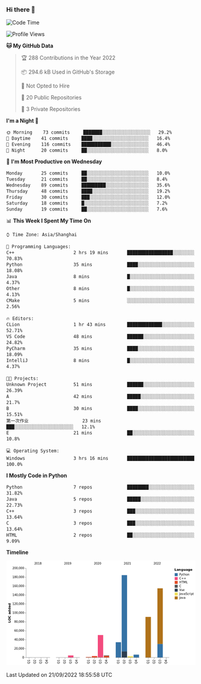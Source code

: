 ### Hi there 👋

<!--START_SECTION:waka-->
![Code Time](http://img.shields.io/badge/Code%20Time-555%20hrs%2026%20mins-blue)

![Profile Views](http://img.shields.io/badge/Profile%20Views-0-blue)

**🐱 My GitHub Data** 

> 🏆 288 Contributions in the Year 2022
 > 
> 📦 294.6 kB Used in GitHub's Storage 
 > 
> 🚫 Not Opted to Hire
 > 
> 📜 20 Public Repositories 
 > 
> 🔑 3 Private Repositories  
 > 
**I'm a Night 🦉** 

```text
🌞 Morning    73 commits     ███████░░░░░░░░░░░░░░░░░░   29.2% 
🌆 Daytime    41 commits     ████░░░░░░░░░░░░░░░░░░░░░   16.4% 
🌃 Evening    116 commits    ███████████░░░░░░░░░░░░░░   46.4% 
🌙 Night      20 commits     ██░░░░░░░░░░░░░░░░░░░░░░░   8.0%

```
📅 **I'm Most Productive on Wednesday** 

```text
Monday       25 commits     ██░░░░░░░░░░░░░░░░░░░░░░░   10.0% 
Tuesday      21 commits     ██░░░░░░░░░░░░░░░░░░░░░░░   8.4% 
Wednesday    89 commits     █████████░░░░░░░░░░░░░░░░   35.6% 
Thursday     48 commits     ████░░░░░░░░░░░░░░░░░░░░░   19.2% 
Friday       30 commits     ███░░░░░░░░░░░░░░░░░░░░░░   12.0% 
Saturday     18 commits     █░░░░░░░░░░░░░░░░░░░░░░░░   7.2% 
Sunday       19 commits     ██░░░░░░░░░░░░░░░░░░░░░░░   7.6%

```


📊 **This Week I Spent My Time On** 

```text
⌚︎ Time Zone: Asia/Shanghai

💬 Programming Languages: 
C++                      2 hrs 19 mins       █████████████████░░░░░░░░   70.83% 
Python                   35 mins             ████░░░░░░░░░░░░░░░░░░░░░   18.08% 
Java                     8 mins              █░░░░░░░░░░░░░░░░░░░░░░░░   4.37% 
Other                    8 mins              █░░░░░░░░░░░░░░░░░░░░░░░░   4.13% 
CMake                    5 mins              ░░░░░░░░░░░░░░░░░░░░░░░░░   2.56%

🔥 Editors: 
CLion                    1 hr 43 mins        █████████████░░░░░░░░░░░░   52.71% 
VS Code                  48 mins             ██████░░░░░░░░░░░░░░░░░░░   24.82% 
PyCharm                  35 mins             ████░░░░░░░░░░░░░░░░░░░░░   18.09% 
IntelliJ                 8 mins              █░░░░░░░░░░░░░░░░░░░░░░░░   4.37%

🐱‍💻 Projects: 
Unknown Project          51 mins             ██████░░░░░░░░░░░░░░░░░░░   26.39% 
A                        42 mins             █████░░░░░░░░░░░░░░░░░░░░   21.7% 
B                        30 mins             ████░░░░░░░░░░░░░░░░░░░░░   15.51% 
第一次作业                    23 mins             ███░░░░░░░░░░░░░░░░░░░░░░   12.1% 
E                        21 mins             ██░░░░░░░░░░░░░░░░░░░░░░░   10.8%

💻 Operating System: 
Windows                  3 hrs 16 mins       █████████████████████████   100.0%

```

**I Mostly Code in Python** 

```text
Python                   7 repos             ████████░░░░░░░░░░░░░░░░░   31.82% 
Java                     5 repos             █████░░░░░░░░░░░░░░░░░░░░   22.73% 
C++                      3 repos             ███░░░░░░░░░░░░░░░░░░░░░░   13.64% 
C                        3 repos             ███░░░░░░░░░░░░░░░░░░░░░░   13.64% 
HTML                     2 repos             ██░░░░░░░░░░░░░░░░░░░░░░░   9.09%

```


**Timeline**

![Chart not found](https://raw.githubusercontent.com/SuperMaxine/SuperMaxine/main/charts/bar_graph.png) 


 Last Updated on 21/09/2022 18:55:58 UTC
<!--END_SECTION:waka-->

<!--
**SuperMaxine/SuperMaxine** is a ✨ _special_ ✨ repository because its `README.md` (this file) appears on your GitHub profile.

Here are some ideas to get you started:

- 🔭 I’m currently working on ...
- 🌱 I’m currently learning ...
- 👯 I’m looking to collaborate on ...
- 🤔 I’m looking for help with ...
- 💬 Ask me about ...
- 📫 How to reach me: ...
- 😄 Pronouns: ...
- ⚡ Fun fact: ...
-->

